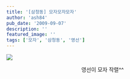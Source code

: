 ```yaml
---
title: '[삼청동] 모자모자모자'
author: 'ash84'
pub_date: '2009-09-07'
description: ''
featured_image: ''
tags: ['모자', '삼청동', '영선']
---
```



![](http://ash84.net/wp-content/uploads/1/cfile1.uf.147E1C0B4AA1CEEF7D38DD.JPG)

<div style="TEXT-ALIGN: center">영선이 모자 작렬^^</div>

